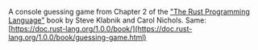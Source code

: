 A console guessing game from Chapter 2 of the ["The Rust Programming Language"](https://doc.rust-lang.org/book/ch02-00-guessing-game-tutorial.html) book by Steve Klabnik and Carol Nichols.
Same: [https://doc.rust-lang.org/1.0.0/book/](https://doc.rust-lang.org/1.0.0/book/guessing-game.html)